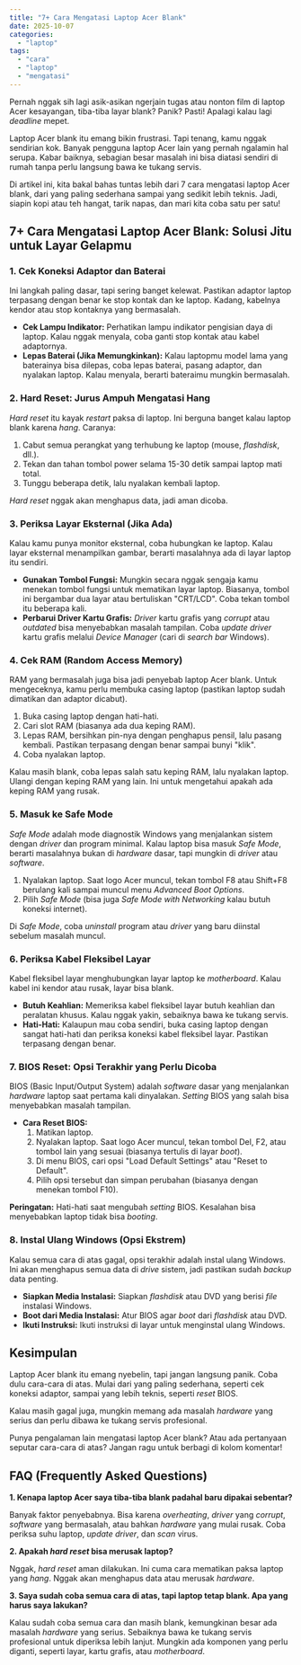 ```yaml
---
title: "7+ Cara Mengatasi Laptop Acer Blank"
date: 2025-10-07
categories: 
  - "laptop"
tags: 
  - "cara"
  - "laptop"
  - "mengatasi"
---
```


Pernah nggak sih lagi asik-asikan ngerjain tugas atau nonton film di laptop Acer kesayangan, tiba-tiba layar blank? Panik? Pasti! Apalagi kalau lagi _deadline_ mepet.

Laptop Acer blank itu emang bikin frustrasi. Tapi tenang, kamu nggak sendirian kok. Banyak pengguna laptop Acer lain yang pernah ngalamin hal serupa. Kabar baiknya, sebagian besar masalah ini bisa diatasi sendiri di rumah tanpa perlu langsung bawa ke tukang servis.

Di artikel ini, kita bakal bahas tuntas lebih dari 7 cara mengatasi laptop Acer blank, dari yang paling sederhana sampai yang sedikit lebih teknis. Jadi, siapin kopi atau teh hangat, tarik napas, dan mari kita coba satu per satu!

## 7+ Cara Mengatasi Laptop Acer Blank: Solusi Jitu untuk Layar Gelapmu

### 1\. Cek Koneksi Adaptor dan Baterai

Ini langkah paling dasar, tapi sering banget kelewat. Pastikan adaptor laptop terpasang dengan benar ke stop kontak dan ke laptop. Kadang, kabelnya kendor atau stop kontaknya yang bermasalah.

- **Cek Lampu Indikator:** Perhatikan lampu indikator pengisian daya di laptop. Kalau nggak menyala, coba ganti stop kontak atau kabel adaptornya.
- **Lepas Baterai (Jika Memungkinkan):** Kalau laptopmu model lama yang baterainya bisa dilepas, coba lepas baterai, pasang adaptor, dan nyalakan laptop. Kalau menyala, berarti bateraimu mungkin bermasalah.

### 2\. Hard Reset: Jurus Ampuh Mengatasi Hang

_Hard reset_ itu kayak _restart_ paksa di laptop. Ini berguna banget kalau laptop blank karena _hang_. Caranya:

1. Cabut semua perangkat yang terhubung ke laptop (mouse, _flashdisk_, dll.).
2. Tekan dan tahan tombol power selama 15-30 detik sampai laptop mati total.
3. Tunggu beberapa detik, lalu nyalakan kembali laptop.

_Hard reset_ nggak akan menghapus data, jadi aman dicoba.

### 3\. Periksa Layar Eksternal (Jika Ada)

Kalau kamu punya monitor eksternal, coba hubungkan ke laptop. Kalau layar eksternal menampilkan gambar, berarti masalahnya ada di layar laptop itu sendiri.

- **Gunakan Tombol Fungsi:** Mungkin secara nggak sengaja kamu menekan tombol fungsi untuk mematikan layar laptop. Biasanya, tombol ini bergambar dua layar atau bertuliskan "CRT/LCD". Coba tekan tombol itu beberapa kali.
- **Perbarui Driver Kartu Grafis:** _Driver_ kartu grafis yang _corrupt_ atau _outdated_ bisa menyebabkan masalah tampilan. Coba _update driver_ kartu grafis melalui _Device Manager_ (cari di _search bar_ Windows).

### 4\. Cek RAM (Random Access Memory)

RAM yang bermasalah juga bisa jadi penyebab laptop Acer blank. Untuk mengeceknya, kamu perlu membuka casing laptop (pastikan laptop sudah dimatikan dan adaptor dicabut).

1. Buka casing laptop dengan hati-hati.
2. Cari slot RAM (biasanya ada dua keping RAM).
3. Lepas RAM, bersihkan pin-nya dengan penghapus pensil, lalu pasang kembali. Pastikan terpasang dengan benar sampai bunyi "klik".
4. Coba nyalakan laptop.

Kalau masih blank, coba lepas salah satu keping RAM, lalu nyalakan laptop. Ulangi dengan keping RAM yang lain. Ini untuk mengetahui apakah ada keping RAM yang rusak.

### 5\. Masuk ke Safe Mode

_Safe Mode_ adalah mode diagnostik Windows yang menjalankan sistem dengan _driver_ dan program minimal. Kalau laptop bisa masuk _Safe Mode_, berarti masalahnya bukan di _hardware_ dasar, tapi mungkin di _driver_ atau _software_.

1. Nyalakan laptop. Saat logo Acer muncul, tekan tombol F8 atau Shift+F8 berulang kali sampai muncul menu _Advanced Boot Options_.
2. Pilih _Safe Mode_ (bisa juga _Safe Mode with Networking_ kalau butuh koneksi internet).

Di _Safe Mode_, coba _uninstall_ program atau _driver_ yang baru diinstal sebelum masalah muncul.

### 6\. Periksa Kabel Fleksibel Layar

Kabel fleksibel layar menghubungkan layar laptop ke _motherboard_. Kalau kabel ini kendor atau rusak, layar bisa blank.

- **Butuh Keahlian:** Memeriksa kabel fleksibel layar butuh keahlian dan peralatan khusus. Kalau nggak yakin, sebaiknya bawa ke tukang servis.
- **Hati-Hati:** Kalaupun mau coba sendiri, buka casing laptop dengan sangat hati-hati dan periksa koneksi kabel fleksibel layar. Pastikan terpasang dengan benar.

### 7\. BIOS Reset: Opsi Terakhir yang Perlu Dicoba

BIOS (Basic Input/Output System) adalah _software_ dasar yang menjalankan _hardware_ laptop saat pertama kali dinyalakan. _Setting_ BIOS yang salah bisa menyebabkan masalah tampilan.

- **Cara Reset BIOS:**
    1. Matikan laptop.
    2. Nyalakan laptop. Saat logo Acer muncul, tekan tombol Del, F2, atau tombol lain yang sesuai (biasanya tertulis di layar _boot_).
    3. Di menu BIOS, cari opsi "Load Default Settings" atau "Reset to Default".
    4. Pilih opsi tersebut dan simpan perubahan (biasanya dengan menekan tombol F10).

**Peringatan:** Hati-hati saat mengubah _setting_ BIOS. Kesalahan bisa menyebabkan laptop tidak bisa _booting_.

### 8\. Instal Ulang Windows (Opsi Ekstrem)

Kalau semua cara di atas gagal, opsi terakhir adalah instal ulang Windows. Ini akan menghapus semua data di _drive_ sistem, jadi pastikan sudah _backup_ data penting.

- **Siapkan Media Instalasi:** Siapkan _flashdisk_ atau DVD yang berisi _file_ instalasi Windows.
- **Boot dari Media Instalasi:** Atur BIOS agar _boot_ dari _flashdisk_ atau DVD.
- **Ikuti Instruksi:** Ikuti instruksi di layar untuk menginstal ulang Windows.

## Kesimpulan

Laptop Acer blank itu emang nyebelin, tapi jangan langsung panik. Coba dulu cara-cara di atas. Mulai dari yang paling sederhana, seperti cek koneksi adaptor, sampai yang lebih teknis, seperti _reset_ BIOS.

Kalau masih gagal juga, mungkin memang ada masalah _hardware_ yang serius dan perlu dibawa ke tukang servis profesional.

Punya pengalaman lain mengatasi laptop Acer blank? Atau ada pertanyaan seputar cara-cara di atas? Jangan ragu untuk berbagi di kolom komentar!

## FAQ (Frequently Asked Questions)

**1\. Kenapa laptop Acer saya tiba-tiba blank padahal baru dipakai sebentar?**

Banyak faktor penyebabnya. Bisa karena _overheating_, _driver_ yang _corrupt_, _software_ yang bermasalah, atau bahkan _hardware_ yang mulai rusak. Coba periksa suhu laptop, _update driver_, dan _scan_ virus.

**2\. Apakah _hard reset_ bisa merusak laptop?**

Nggak, _hard reset_ aman dilakukan. Ini cuma cara mematikan paksa laptop yang _hang_. Nggak akan menghapus data atau merusak _hardware_.

**3\. Saya sudah coba semua cara di atas, tapi laptop tetap blank. Apa yang harus saya lakukan?**

Kalau sudah coba semua cara dan masih blank, kemungkinan besar ada masalah _hardware_ yang serius. Sebaiknya bawa ke tukang servis profesional untuk diperiksa lebih lanjut. Mungkin ada komponen yang perlu diganti, seperti layar, kartu grafis, atau _motherboard_.
